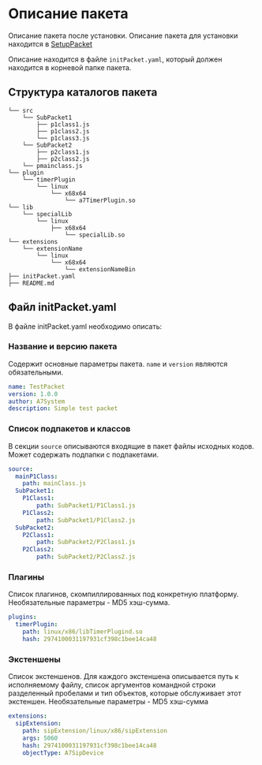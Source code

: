 # Описание пакета 

Описание пакета после установки. Описание пакета для установки находится в [SetupPacket](./SetupPacket.md)

Описание находится в файле `initPacket.yaml`, который должен находится в корневой папке пакета.

## Структура каталогов пакета


```
└── src
    └── SubPacket1
        ├── p1class1.js
        ├── p1class2.js
        └── p1class3.js
    └── SubPacket2
        ├── p2class1.js
        ├── p2class2.js
    └── pmainclass.js
└── plugin
    └── timerPlugin
        └── linux
            └── x68x64
                └── a7TimerPlugin.so
└── lib
    └── specialLib
        └── linux
            ├── x68x64
                └── specialLib.so            
└── extensions
    └── extensionName
        └── linux
            └── x68x64
                └── extensionNameBin
├── initPacket.yaml
├── README.md
```

## Файл initPacket.yaml

В файле initPacket.yaml необходимо описать:

### Название и версию пакета

Содержит основные параметры пакета. 
`name` и `version` являются обязательными.

```YAML
name: TestPacket
version: 1.0.0
author: A7System
description: Simple test packet 
```

### Список подпакетов и классов

В секции `source` описываются входящие в пакет файлы исходных кодов. 
Может содержать подпапки с подпакетами.

```YAML
source:
  mainP1Class:
    path: mainClass.js
  SubPacket1:
    P1Class1:
        path: SubPacket1/P1Class1.js
    P1Class2:
        path: SubPacket1/P1Class2.js
  SubPacket2:
    P2Class1:
        path: SubPacket2/P2Class1.js
    P2Class2:
        path: SubPacket2/P2Class2.js
```


### Плагины

Список плагинов, скомпиллированных под конкретную платформу.
Необязательные параметры - MD5 хэш-сумма.

```YAML
plugins:
  timerPlugin:
    path: linux/x86/libTimerPlugind.so
    hash: 2974100031197931cf398c1bee14ca48

```



### Экстеншены

Список экстеншенов.
Для каждого экстеншена описывается путь к исполняемому файлу, список аргументов командной строки разделенный пробелами и тип объектов, которые обслуживает этот экстеншен. Необязательные параметры - MD5 хэш-сумма

```YAML
extensions:
  sipExtension:
    path: sipExtension/linux/x86/sipExtension
    args: 5060 
    hash: 2974100031197931cf398c1bee14ca48
    objectType: A7SipDevice
```


